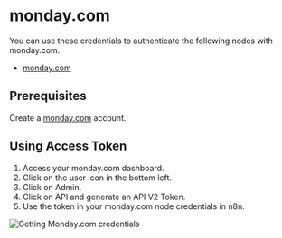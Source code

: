 # monday.com

You can use these credentials to authenticate the following nodes with monday.com.

- [monday.com](/integrations/builtin/app-nodes/n8n-nodes-base.mondaycom/)

## Prerequisites

Create a [monday.com](https://monday.com/) account.

## Using Access Token
1. Access your monday.com dashboard.
2. Click on the user icon in the bottom left.
3. Click on Admin.
4. Click on API and generate an API V2 Token.
5. Use the token in your monday.com node credentials in n8n.

![Getting Monday.com credentials](/_images/integrations/builtin/credentials/mondaycom/using-access-token.gif)
